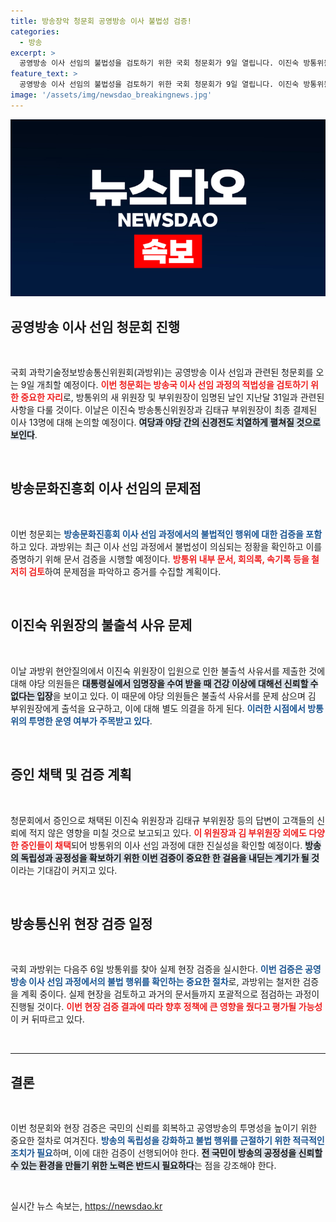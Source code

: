 ```yaml
---
title: 방송장악 청문회 공영방송 이사 불법성 검증!
categories:
  - 방송
excerpt: >
  공영방송 이사 선임의 불법성을 검토하기 위한 국회 청문회가 9일 열립니다. 이진숙 방통위원장의 불참에 대한 논란이 가열되는 가운데, 과방위는 현장 검증을 통해 진상을 밝힐 방침입니다. 이 사안의 이면, 시민의 눈길을 사로잡을 중요한 사실들이 드러날까요? 클릭하여 자세한 내용을 확인하세요!
feature_text: >
  공영방송 이사 선임의 불법성을 검토하기 위한 국회 청문회가 9일 열립니다. 이진숙 방통위원장의 불참에 대한 논란이 가열되는 가운데, 과방위는 현장 검증을 통해 진상을 밝힐 방침입니다. 이 사안의 이면, 시민의 눈길을 사로잡을 중요한 사실들이 드러날까요? 클릭하여 자세한 내용을 확인하세요!
image: '/assets/img/newsdao_breakingnews.jpg'
---
```


<p><img src="/assets/img/newsdao_breakingnews.jpg" alt="firstkoreanews 속보" /></p>

<h2 data-ke-size="size26">공영방송 이사 선임 청문회 진행</h2>

<p data-ke-size="size16">&nbsp;</p>

<p>국회 과학기술정보방송통신위원회(과방위)는 공영방송 이사 선임과 관련된 청문회를 오는 9일 개최할 예정이다. <b><span style="color: #ee2323;">이번 청문회는 방송국 이사 선임 과정의 적법성을 검토하기 위한 중요한 자리</span></b>로, 방통위의 새 위원장 및 부위원장이 임명된 날인 지난달 31일과 관련된 사항을 다룰 것이다. 이날은 이진숙 방송통신위원장과 김태규 부위원장이 최종 결제된 이사 13명에 대해 논의할 예정이다. <b><span style="background-color: #21538527;">여당과 야당 간의 신경전도 치열하게 펼쳐질 것으로 보인다</span></b>.</p>

<p data-ke-size="size16">&nbsp;</p>

<h2 data-ke-size="size26">방송문화진흥회 이사 선임의 문제점</h2>

<p data-ke-size="size16">&nbsp;</p>

<p>이번 청문회는 <b><span style="color: #1a5490;">방송문화진흥회 이사 선임 과정에서의 불법적인 행위에 대한 검증을 포함</span></b>하고 있다. 과방위는 최근 이사 선임 과정에서 불법성이 의심되는 정황을 확인하고 이를 증명하기 위해 문서 검증을 시행할 예정이다. <b><span style="color: #ee2323;">방통위 내부 문서, 회의록, 속기록 등을 철저히 검토</span></b>하여 문제점을 파악하고 증거를 수집할 계획이다.</p>

<p data-ke-size="size16">&nbsp;</p>

<h2 data-ke-size="size26">이진숙 위원장의 불출석 사유 문제</h2>

<p data-ke-size="size16">&nbsp;</p>

<p>이날 과방위 현안질의에서 이진숙 위원장이 입원으로 인한 불출석 사유서를 제출한 것에 대해 야당 의원들은 <b><span style="background-color: #21538527;">대통령실에서 임명장을 수여 받을 때 건강 이상에 대해선 신뢰할 수 없다는 입장</span></b>을 보이고 있다. 이 때문에 야당 의원들은 불출석 사유서를 문제 삼으며 김 부위원장에게 출석을 요구하고, 이에 대해 별도 의결을 하게 된다. <b><span style="color: #1a5490;">이러한 시점에서 방통위의 투명한 운영 여부가 주목받고 있다</span></b>.</p>

<p data-ke-size="size16">&nbsp;</p>

<h2 data-ke-size="size26">증인 채택 및 검증 계획</h2>

<p data-ke-size="size16">&nbsp;</p>

<p>청문회에서 증인으로 채택된 이진숙 위원장과 김태규 부위원장 등의 답변이 고객들의 신뢰에 적지 않은 영향을 미칠 것으로 보고되고 있다. <b><span style="color: #ee2323;">이 위원장과 김 부위원장 외에도 다양한 증인들이 채택</span></b>되어 방통위의 이사 선임 과정에 대한 진실성을 확인할 예정이다. <b><span style="background-color: #21538527;">방송의 독립성과 공정성을 확보하기 위한 이번 검증이 중요한 한 걸음을 내딛는 계기가 될 것</span></b>이라는 기대감이 커지고 있다.</p>

<p data-ke-size="size16">&nbsp;</p>

<h2 data-ke-size="size26">방송통신위 현장 검증 일정</h2>

<p data-ke-size="size16">&nbsp;</p>

<p>국회 과방위는 다음주 6일 방통위를 찾아 실제 현장 검증을 실시한다. <b><span style="color: #1a5490;">이번 검증은 공영방송 이사 선임 과정에서의 불법 행위를 확인하는 중요한 절차</span></b>로, 과방위는 철저한 검증을 계획 중이다. 실제 현장을 검토하고 과거의 문서들까지 포괄적으로 점검하는 과정이 진행될 것이다. <b><span style="color: #ee2323;">이번 현장 검증 결과에 따라 향후 정책에 큰 영향을 줬다고 평가될 가능성</span></b>이 커 뒤따르고 있다.</p>

<p data-ke-size="size16">&nbsp;</p>

<hr>

<h2 data-ke-size="size26">결론</h2>

<p data-ke-size="size16">&nbsp;</p>

<p>이번 청문회와 현장 검증은 국민의 신뢰를 회복하고 공영방송의 투명성을 높이기 위한 중요한 절차로 여겨진다. <b><span style="color: #1a5490;">방송의 독립성을 강화하고 불법 행위를 근절하기 위한 적극적인 조치가 필요</span></b>하며, 이에 대한 검증이 선행되어야 한다. <b><span style="background-color: #21538527;">전 국민이 방송의 공정성을 신뢰할 수 있는 환경을 만들기 위한 노력은 반드시 필요하다</span></b>는 점을 강조해야 한다.</p>

<p data-ke-size="size16">&nbsp;</p>
실시간 뉴스 속보는, <a href="https://newsdao.kr" rel="dofollow">https://newsdao.kr</a>


